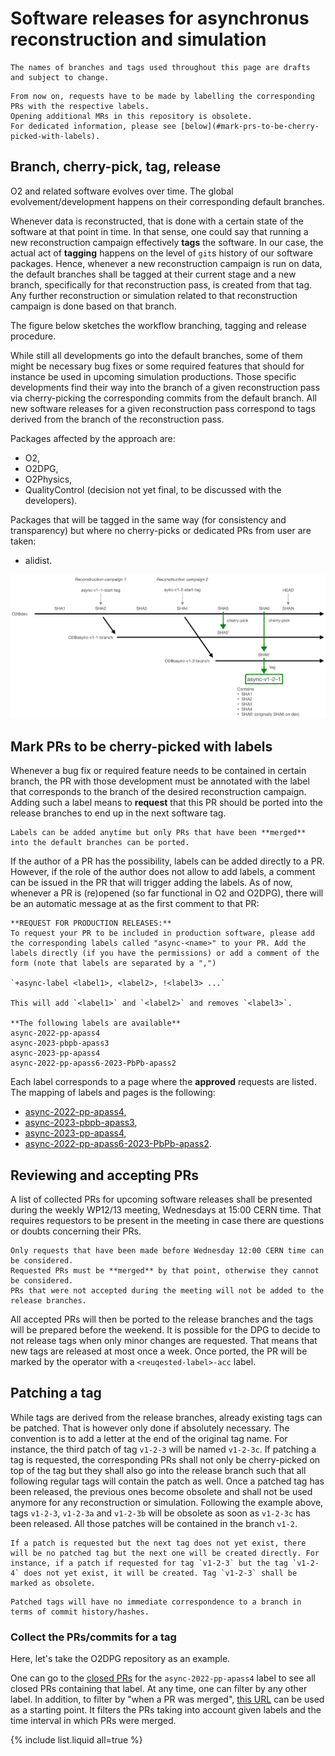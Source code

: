 # Software releases for asynchronus reconstruction and simulation

```warning
The names of branches and tags used throughout this page are drafts and subject to change.
```

```note
From now on, requests have to be made by labelling the corresponding PRs with the respective labels.  
Opening additional MRs in this repository is obsolete.  
For dedicated information, please see [below](#mark-prs-to-be-cherry-picked-with-labels).  
```

## Branch, cherry-pick, tag, release

O2 and related software evolves over time. The global evolvement/development happens on their corresponding default branches.

Whenever data is reconstructed, that is done with a certain state of the software at that point in time. In that sense, one could say that running a new reconstruction campaign effectively **tags** the software.
In our case, the actual act of **tagging** happens on the level of `git`s history of our software packages.
Hence, whenever a new reconstruction campaign is run on data, the default branches shall be tagged at their current stage and a new branch, specifically for that reconstruction pass, is created from that tag. Any further reconstruction or simulation related to that reconstruction campaign is done based on that branch.

The figure below sketches the workflow branching, tagging and release procedure.

While still all developments go into the default branches, some of them might be necessary bug fixes or some required features that should for instance be used in upcoming simulation productions.
Those specific developments find their way into the branch of a given reconstruction pass via cherry-picking the corresponding commits from the default branch.
All new software releases for a given reconstruction pass correspond to tags derived from the branch of the reconstruction pass.

Packages affected by the approach are:

* O2,
* O2DPG,
* O2Physics,
* QualityControl (decision not yet final, to be discussed with the developers).

Packages that will be tagged in the same way (for consistency and transparency) but where no cherry-picks or dedicated PRs from user are taken:

* alidist.

![RelVal general](../../files/images/software_branching_tagging_overview.png)

## Mark PRs to be cherry-picked with labels

Whenever a bug fix or required feature needs to be contained in certain branch, the PR with those development must be annotated with the label that corresponds to the branch of the desired reconstruction campaign.
Adding such a label means to **request** that this PR should be ported into the release branches to end up in the next software tag.

```note
Labels can be added anytime but only PRs that have been **merged** into the default branches can be ported.
```

If the author of a PR has the possibility, labels can be added directly to a PR. However, if the role of the author does not allow to add labels, a comment can be issued in the PR that will trigger adding the labels.
As of now, whenever a PR is (re)opened (so far functional in O2 and O2DPG), there will be an automatic message at as the first comment to that PR:

```instruction
**REQUEST FOR PRODUCTION RELEASES:**
To request your PR to be included in production software, please add the corresponding labels called "async-<name>" to your PR. Add the labels directly (if you have the permissions) or add a comment of the form (note that labels are separated by a ",")

`+async-label <label1>, <label2>, !<label3> ...`

This will add `<label1>` and `<label2>` and removes `<label3>`.

**The following labels are available**  
async-2022-pp-apass4  
async-2023-pbpb-apass3  
async-2023-pp-apass4  
async-2022-pp-apass6-2023-PbPb-apass2
```

Each label corresponds to a page where the **approved** requests are listed. The mapping of labels and pages is the following:

* [async-2022-pp-apass4](../requests/2022pp_apass4.md),
* [async-2023-pbpb-apass3](../requests/2023pbpb_apass3.md),
* [async-2023-pp-apass4](../requests/2023pp_apass4.md),
* [async-2022-pp-apass6-2023-PbPb-apass2](../requests/2022pp_apass6.md).

## Reviewing and accepting PRs

A list of collected PRs for upcoming software releases shall be presented during the weekly WP12/13 meeting, Wednesdays at 15:00 CERN time. That requires requestors to be present in the meeting in case there are questions or doubts concerning their PRs.

```warning
Only requests that have been made before Wednesday 12:00 CERN time can be considered.
Requested PRs must be **merged** by that point, otherwise they cannot be considered.
PRs that were not accepted during the meeting will not be added to the release branches.
```

All accepted PRs will then be ported to the release branches and the tags will be prepared before the weekend.
It is possible for the DPG to decide to not release tags when only minor changes are requested. That means that new tags are released at most once a week.
Once ported, the PR will be marked by the operator with a `<reuqested-label>-acc` label.

## Patching a tag

While tags are derived from the release branches, already existing tags can be patched. That is however only done if absolutely necessary. The convention is to add a letter at the end of the original tag name. For instance, the third patch of tag `v1-2-3` will be named `v1-2-3c`.
If patching a tag is requested, the corresponding PRs shall not only be cherry-picked on top of the tag but they shall also go into the release branch such that all following regular tags will contain the patch as well. Once a patched tag has been released, the previous ones become obsolete and shall not be used anymore for any reconstruction or simulation. Following the example above, tags `v1-2-3`, `v1-2-3a` and `v1-2-3b` will be obsolete as soon as `v1-2-3c` has been released. All those patches will be contained in the branch `v1-2`.

```note
If a patch is requested but the next tag does not yet exist, there will be no patched tag but the next one will be created directly. For instance, if a patch if requested for tag `v1-2-3` but the tag `v1-2-4` does not yet exist, it will be created. Tag `v1-2-3` shall be marked as obsolete.
```

```warning
Patched tags will have no immediate correspondence to a branch in terms of commit history/hashes.
```

### Collect the PRs/commits for a tag

Here, let's take the O2DPG repository as an example.

One can go to the [closed PRs](https://github.com/AliceO2Group/O2DPG/pulls?q=is%3Apr+is%3Aclosed+label%3Aasync-2022-pp-apass4) for the `async-2022-pp-apass4` label to see all closed PRs containing that label.
At any time, one can filter by any other label.
In addition, to filter by "when a PR was merged", [this URL](https://github.com/AliceO2Group/O2DPG/pulls?q=is%3Apr+is%3Aclosed+merged%3A2023-03-19..2024-03-19+label%3Aasync-2022-pp-apass4) can be used as a starting point.
It filters the PRs taking into account given labels and the time interval in which PRs were merged.

{% include list.liquid all=true %}
